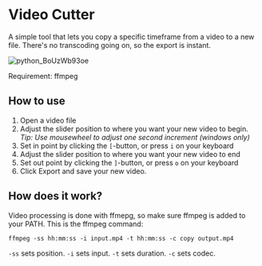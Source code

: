 # Video Cutter
A simple tool that lets you copy a specific timeframe from a video to a new file.
There's no transcoding going on, so the export is instant.

![python_BoUzWb93oe](https://github.com/user-attachments/assets/fcfcdcc6-d146-4a51-a8d7-c19923f54000)

Requirement: ffmpeg

## How to use
1. Open a video file
2. Adjust the slider position to where you want your new video to begin. *Tip: Use mousewheel to adjust one second increment (windows only)*
3. Set in point by clicking the `[`-button, or press `i` on your keyboard
4. Adjust the slider position to where you want your new video to end
5. Set out point by clicking the `]`-button, or press `o` on your keyboard
6. Click Export and save your new video.

## How does it work?
Video processing is done with ffmepg, so make sure ffmpeg is added to your PATH.
This is the ffmpeg command:

`ffmpeg -ss hh:mm:ss -i input.mp4 -t hh:mm:ss -c copy output.mp4`

`-ss` sets position. `-i` sets input. `-t` sets duration. `-c` sets codec.
